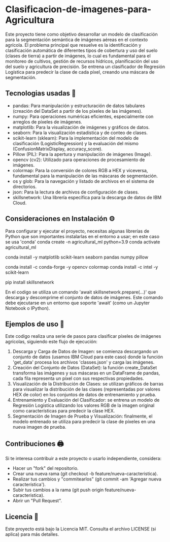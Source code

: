 # Clasificacion-de-imagenes-para-Agricultura
Este proyecto tiene como objetivo desarrollar un modelo de clasificación para la segmentación semántica de imágenes aéreas en el contexto agrícola. El problema principal que resuelve es la identificación y clasificación automática de diferentes tipos de cobertura y uso del suelo (clases de tierra) a partir de imágenes, lo cual es fundamental para el monitoreo de cultivos, gestión de recursos hídricos, planificación del uso del suelo y agricultura de precisión. Se entrena un clasificador de Regresión Logística para predecir la clase de cada píxel, creando una máscara de segmentación.


## Tecnologias usadas 🐍
- pandas: Para manipulación y estructuración de datos tabulares (creación del DataSet a partir de los píxeles de las imágenes).
- numpy: Para operaciones numéricas eficientes, especialmente con arreglos de píxeles de imágenes.
- matplotlib: Para la visualización de imágenes y gráficos de datos.
- seaborn: Para la visualización estadística y de conteo de clases.
- scikit-learn (sklearn): Para la implementación del modelo de clasificación (LogisticRegression) y la evaluación del mismo (ConfusionMatrixDisplay, accuracy_score).
- Pillow (PIL): Para la apertura y manipulación de imágenes (Image).
- opencv (cv2): Utilizado para operaciones de procesamiento de imágenes.
- colormap: Para la conversión de colores RGB a HEX y viceversa, fundamental para la manipulación de las máscaras de segmentación.
- os y glob: Para la navegación y listado de archivos en el sistema de directorios.
- json: Para la lectura de archivos de configuración de clases.
- skillsnetwork: Una librería específica para la descarga de datos de IBM Cloud.


## Consideraciones en Instalación ⚙️
Para configurar y ejecutar el proyecto, necesitas algunas librerías de Python que son importantes instalarlas en el entorno a usar; en este caso se usa 'conda'
conda create -n agricultural_ml python=3.9
conda activate agricultural_ml

conda install -y matplotlib scikit-learn seaborn pandas numpy pillow

conda install -c conda-forge -y opencv colormap
conda install -c intel -y scikit-learn

pip install skillsnetwork

En el codigo se utiliza un comando 'await skillsnetwork.prepare(...)' que descarga y descomprime el conjunto de datos de imágenes. Este comando debe ejecutarse en un entorno que soporte 'await' (como un Jupyter Notebook o IPython).

## Ejemplos de uso 📎
Este codigo realiza una serie de pasos para clasificar píxeles de imágenes agrícolas, siguiendo este flujo de ejecución:
 1. Descarga y Carga de Datos de Imagen: se comienza descargando un conjunto de datos (usamos IBM Cloud para este caso) donde la función 'get_data' procesa los archivos 'classes.json' y carga las imágenes.
 2. Creación del Conjunto de Datos (DataSet): la función create_DataSet transforma las imágenes y sus máscaras en un DataFrame de pandas, cada fila representa un píxel con sus respectivas propiedades.
 3. Visualización de la Distribución de Clases: se utilizan gráficos de barras para visualizar la distribución de las clases (representadas por valores HEX de color) en los conjuntos de datos de entrenamiento y prueba.
 4. Entrenamiento y Evaluación del Clasificador: se entrena un modelo de Regresión Logística utilizando los valores RGB de la imagen original como características para predecir la clase HEX.
 5. Segmentación de Imagen de Prueba y Visualización: finalmente, el modelo entrenado se utiliza para predecir la clase de píxeles en una nueva imagen de prueba.


## Contribuciones 🖨️
Si te interesa contribuir a este proyecto o usarlo independiente, considera:
- Hacer un "fork" del repositorio.
- Crear una nueva rama (git checkout -b feature/nueva-caracteristica).
- Realizar tus cambios y "commitearlos" (git commit -am 'Agregar nueva característica').
- Subir tus cambios a la rama (git push origin feature/nueva-caracteristica).
- Abrir un "Pull Request".


## Licencia 📜
Este proyecto está bajo la Licencia MIT. Consulta el archivo LICENSE (si aplica) para más detalles.
